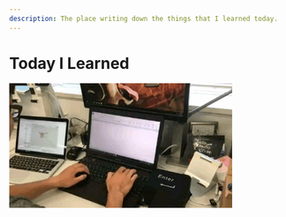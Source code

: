 ```yaml
---
description: The place writing down the things that I learned today.
---
```


# Today I Learned

![enter](./_img/enter.gif)

